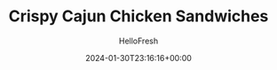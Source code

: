 ---
draft: true # Use this only for setting draft status
hidden: false # Use this to hide unwanted recipes
slug: # <post-title>
title: 'Crispy Cajun Chicken Sandwiches'
description: "Crispy chicken is always a recipe for success. Place it between two toasted buns, spread on our secret sauce (as spicy or as tame as you like), top it off with pickles, serve it with crispy potato wedges, and you’ve got quite the winning dinner. As we like to say: “Get in my belly!”"
image: https://img.hellofresh.com/f_auto,fl_lossy,q_auto,w_1200/hellofresh_s3/image/627168639cce40baeb04f3c2-0d5726ca.jpg
date: 2024-01-30T23:16:16+00:00
author: HelloFresh

tags: ['Spicy']
categories: "main course"
cuisines: "American"
allergens: ['Eggs', 'Milk', 'Wheat', 'Soy']

calories: 1160
preptime: ['35 minutes', '5 minutes']
cooktime: # 180 = 3 Hours | In minutes
totaltime: PT35M
servings: 2

links:
  - description: "Crispy chicken is always a recipe for success. Place it between two toasted buns, spread on our secret sauce (as spicy or as tame as you like), top it off with pickles, serve it with crispy potato wedges, and you’ve got quite the winning dinner. As we like to say: “Get in my belly!”"
    website: https://www.hellofresh.com/recipes/crispy-cajun-chicken-sandwiches-652e8f0c0adad327d2408cbb
    image: https://img.hellofresh.com/f_auto,fl_lossy,q_auto,w_1200/hellofresh_s3/image/627168639cce40baeb04f3c2-0d5726ca.jpg
 
weight: # 1 | You can add weight to some posts to override the default sorting (date descending)

comments: false # Keep False

ingredients: ['12 ounce Potatoes', '1 unit Sliced Dill Pickle', '2 tablespoon Cajun Spice Blend', '2 tablespoon Mayonnaise', '1 teaspoon Hot Sauce', '3 tablespoon Sour Cream', '½ cup Flour', '1 tablespoon Cornstarch', '10 ounce Chicken Cutlets', '2 unit Brioche Buns', ' Salt', ' Pepper', '2 teaspoon Cooking Oil', '¼ teaspoon Sugar', '2 tablespoon Butter']

instructionTitles: ['Prep & Roast Potatoes', 'Make Sauce & Mix Coatings', 'Coat Chicken', 'Fry Chicken', 'Toast Buns', 'Finish & Serve']
instructions: ['• Adjust rack to top position and preheat oven to 425 degrees. Wash and dry produce. • Cut potatoes into ½-inch-thick wedges. Mince a few pickle slices until you have 1 tsp (2 tsp for 4 servings). • Toss potatoes on a baking sheet with a large drizzle of oil, ½ TBSP Cajun Spice Blend (you’ll use more in the next step), salt, and pepper. • Roast on top rack until golden brown and tender, 20-25 minutes.', '• While potatoes roast, in a small bowl, combine mayonnaise, hot sauce, minced pickle, and ¼ tsp sugar (½ tsp for 4 servings). TIP: If you like things less spicy, add hot sauce to taste. • In a medium bowl, combine sour cream with 4 TBSP water (8 TBSP for 4); season with salt and pepper. • In a shallow dish, combine flour, cornstarch, 1 TBSP Cajun Spice Blend (2 TBSP for 4), 1 tsp salt (2 tsp for 4), and pepper. (You’ll use the rest of the Cajun Spice Blend in the next step.)', '• Pat chicken* dry with paper towels. Place between two large pieces of plastic wrap; pound with a mallet or heavy-bottomed pan until about 1⁄3 inch thick. Season all over with salt, pepper, and remaining Cajun Spice Blend. • Working one piece at a time, coat chicken in flour mixture, then dip into sour cream mixture until fully coated on both sides; press again into flour mixture. Shake off excess flour and set aside on a plate.', '• Heat a 1⁄3-inch layer of oil in a large, preferably nonstick, pan over medium-high heat. Once oil is hot enough that a pinch of flour mixture sizzles immediately when added to the pan, add coated chicken. Cook until golden brown and cooked through, 3-5 minutes per side. TIP: Fry in batches if necessary; lower heat if chicken begins to brown too quickly. • Transfer to a paper-towel-lined plate. Season with salt.', '• While chicken cooks, halve and toast buns. • Spread cut sides of buns with 2 TBSP butter (4 TBSP for 4 servings).', '• Spread cut sides of buns with secret sauce. Fill buns with chicken and as much sliced pickle as you like. • Divide sandwiches between plates and serve with potato wedges on the side. TIP: If you have some on hand, serve with ketchup for dipping. Chicken is fully cooked when internal temperature reaches 165º.']
---